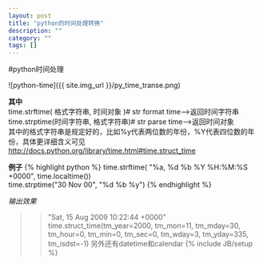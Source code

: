 ```yaml
---
layout: post
title: "python的时间处理转换"
description: ""
category: ""
tags: []
---
```

#python时间处理

![python-time]({{ site.img_url }}/py_time_transe.png)

**其中**  
time.strftime( 格式字符串, 时间对象 )# str format time-->返回时间字符串  
time.strptime(时间字符串, 格式字符串)# str parse time-->返回时间对象  
其中的格式字符串是规定好的，比如%y代表两位数的年份，%Y代表四位数的年份，具体更详细含义可见  
http://docs.python.org/library/time.html#time.struct_time  

**例子**
{% highlight python %}
	time.strftime( "%a, %d %b %Y %H:%M:%S +0000", time.localtime())  
	time.strptime("30 Nov 00", "%d %b %y")
{% endhighlight %}

*输出效果*  
>>"Sat, 15 Aug 2009 10:22:44 +0000"
>>time.struct_time(tm_year=2000, tm_mon=11, tm_mday=30, tm_hour=0, tm_min=0, tm_sec=0, tm_wday=3, tm_yday=335, tm_isdst=-1)
另外还有datetime和calendar
{% include JB/setup %}